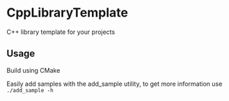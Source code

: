 # CppLibraryTemplate
C++ library template for your projects

## Usage

Build using CMake

Easily add samples with the add_sample utility, to get more information use `./add_sample -h`
